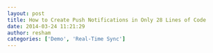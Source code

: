 ```yaml
---
layout: post
title: How to Create Push Notifications in Only 28 Lines of Code
date: 2014-03-24 11:21:29
author: resham
categories: ['Demo', 'Real-Time Sync']
---
```

